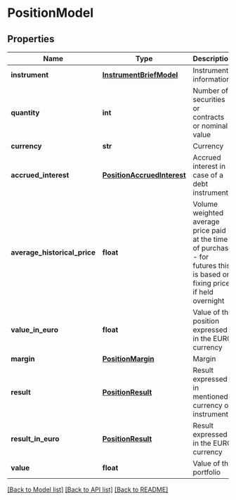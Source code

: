 # PositionModel

## Properties
Name | Type | Description | Notes
------------ | ------------- | ------------- | -------------
**instrument** | [**InstrumentBriefModel**](InstrumentBriefModel.md) | Instrument information | 
**quantity** | **int** | Number of securities or contracts or nominal value | 
**currency** | **str** | Currency | 
**accrued_interest** | [**PositionAccruedInterest**](PositionAccruedInterest.md) | Accrued interest in case of a debt instrument | [optional] 
**average_historical_price** | **float** | Volume weighted average price paid at the time of purchase - for futures this is based on fixing price, if held overnight | [optional] 
**value_in_euro** | **float** | Value of the position expressed in the EURO currency | [optional] 
**margin** | [**PositionMargin**](PositionMargin.md) | Margin | [optional] 
**result** | [**PositionResult**](PositionResult.md) | Result expressed in mentioned currency of instrument | 
**result_in_euro** | [**PositionResult**](PositionResult.md) | Result expressed in the EURO currency | 
**value** | **float** | Value of the portfolio | 

[[Back to Model list]](../README.md#documentation-for-models) [[Back to API list]](../README.md#documentation-for-api-endpoints) [[Back to README]](../README.md)


